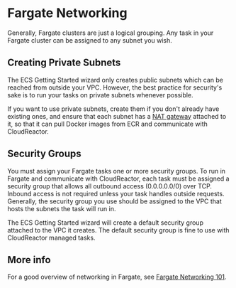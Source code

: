 # Fargate Networking

Generally, Fargate clusters are just a logical grouping. Any task in your
Fargate cluster can be assigned to any subnet you wish.

## Creating Private Subnets

The ECS Getting Started wizard only creates public subnets which can be reached
from outside your VPC. However, the best practice for security's sake is to 
run your tasks on private subnets whenever possible. 

If you want to use private subnets,
create them if you don't already have existing ones, and ensure that each subnet
has a [NAT gateway](https://docs.aws.amazon.com/vpc/latest/userguide/vpc-nat-gateway.html)
attached to it, so that it can pull Docker images from ECR and communicate with
CloudReactor.  

## Security Groups

You must assign your Fargate tasks one or more security groups. To run in Fargate
and communicate with CloudReactor, each task must be assigned a security group
that allows all outbound access (0.0.0.0.0/0) over TCP. Inbound access is not required
unless your task handles outside requests. Generally, the security group you use
should be assigned to the VPC that hosts the subnets the task will run in.

The ECS Getting Started wizard will create a default security group attached
to the VPC it creates. The default security group is fine to use with 
CloudReactor managed tasks.

## More info

For a good overview of networking in Fargate, see
[Fargate Networking 101](https://cloudonaut.io/fargate-networking-101/).

